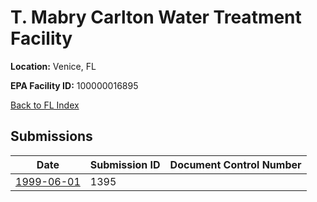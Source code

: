 # T. Mabry Carlton Water Treatment Facility

**Location:** Venice, FL

**EPA Facility ID:** 100000016895

[Back to FL Index](../../index.md)

## Submissions

| Date | Submission ID | Document Control Number |
|------|--------------|-------------------------|
| [1999-06-01](submissions/1395.md) | 1395 |  |
